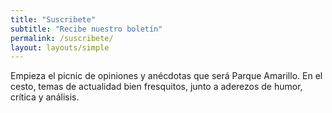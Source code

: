 ```yaml
---
title: "Suscribete"
subtitle: "Recibe nuestro boletín"
permalink: /suscribete/
layout: layouts/simple
---
```


Empieza el picnic de opiniones y anécdotas que será Parque Amarillo. En el cesto, temas de actualidad bien fresquitos, junto a aderezos de humor, crítica y análisis.
